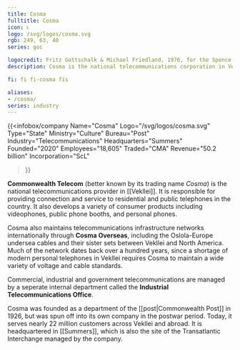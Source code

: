 ```yaml
---
title: Cosma
fulltitle: Cosma
icon: 📞
logo: /svg/logos/cosma.svg
rgb: 249, 63, 40
series: goc

logocredit: Fritz Gottschalk & Michael Friedland, 1976, for the Spence Bay Inuit Cooperative.
description: Cosma is the national telecommunications corporation in Vekllei, and provides a range of communications services.

fi: fi fi-cosma fis

aliases:
- /cosma/
series: industry
---
```


{{<infobox/company
	 Name="Cosma"
	 Logo="/svg/logos/cosma.svg"
	 Type="State"
	 Ministry="Culture"
	 Bureau="Post"
	 Industry="Telecommunications"
	 Headquarters="Summers"
	 Founded="2020"
	 Employees="18,605"
	 Traded="CMA"
	 Revenue="50.2 billion"
	 Incorporation="ScL"
 >}}

<span class="fi fi-cosma fis"></span>  **Commonwealth Telecom** (better known by its trading name *Cosma*) is the national telecommunications provider in [[Vekllei]]. It is responsible for providing connection and service to residential and public telephones in the country. It also develops a variety of consumer products including videophones, public phone booths, and personal phones.

Cosma also maintains telecommunications infrastructure networks internationally through **Cosma Overseas**, including the Oslola-Europe undersea cables and their sister sets between Vekllei and North America. Much of the network dates back over a hundred years, since a shortage of modern personal telephones in Vekllei requires Cosma to maintain a wide variety of voltage and cable standards.

Commercial, industrial and government telecommunications are managed by a seperate internal department called the **Industrial Telecommunications Office**.

Cosma was founded as a department of the [[post|Commonwealth Post]] in 1926, but was spun off into its own company in the postwar period. Today, it serves nearly 22 million customers across Vekllei and abroad. It is headquartered in [[Summers]], which is also the site of the Transatlantic Interchange managed by the company.
